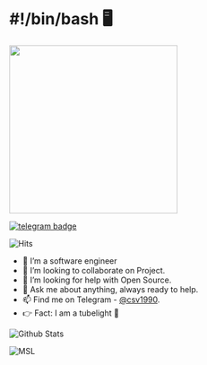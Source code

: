 # #!/bin/bash 🖥


<img align='centre' src='https://media1.giphy.com/media/xT9IgzoKnwFNmISR8I/giphy.gif?cid=82a1493bazsdkvwqqiy26n7pef6vkc506b8xsbr7pltnbon3&rid=giphy.gif' width='300"'>

[![telegram badge](https://img.shields.io/badge/vishnu175-30302f?style=flat&logo=telegram)](https://t.me/csv1990)

![Hits](https://hits.seeyoufarm.com/api/count/incr/badge.svg?url=https://github.com/vishnu175/)

- 👤 I’m a software engineer
- 👬 I’m looking to collaborate on Project.
- 👀 I’m looking for help with Open Source.
- 💬 Ask me about anything, always ready to help.
- 📫 Find me on Telegram - [@csv1990](https://t.me/csv1990).
- 👉 Fact: I am a tubelight 🤣

![Github Stats](https://github-readme-stats.vercel.app/api?username=vishnu175&show_icons=true&title_color=fff&icon_color=bb2acf&text_color=FFFFFF&bg_color=191919)


![MSL](https://github-readme-stats.vercel.app/api/top-langs/?username=vishnu175&layout=compact&hide_border=false&title_color=ffffff&text_color=daf7dc&icon_color=bb2acf&bg_color=191919)









